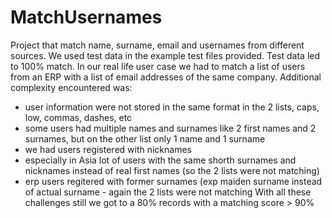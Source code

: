 # MatchUsernames
Project that match name, surname, email and usernames from different sources. 
We used test data in the example test files provided. Test data led to 100% match.
In our real life user case we had to match a list of users from an ERP with a list of email addresses of the same company. 
Additional complexity encountered was: 
- user information were not stored in the same format in the 2 lists, caps, low, commas, dashes, etc
- some users had multiple names and surnames like 2 first names and 2 surnames, but on the other list only 1 name and 1 surname
- we had users registered with nicknames
- especially in Asia lot of users with the same shorth surnames and nicknames instead of real first names (so the 2 lists were not matching)
- erp users regitered with former surnames (exp maiden surname instead of actual surname - again the 2 lists were not matching
With all these challenges still we got to a 80% records with a matching score > 90%
